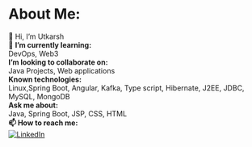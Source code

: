 # About Me: 
👋 Hi, I’m Utkarsh <br> 🌱 **I’m currently learning:** <br>DevOps, Web3 <br> **I’m looking to collaborate on:** <br>Java Projects, Web applications<br>
**Known technologies:** <br>
Linux,Spring Boot, Angular, Kafka, Type script, Hibernate, J2EE, JDBC, MySQL, MongoDB  <br>
**Ask me about:** <br>
Java, Spring Boot, JSP, CSS, HTML<br>
**📫 How to reach me:** <br>
[![LinkedIn](https://img.shields.io/badge/LinkedIn-0077B5?style=for-the-badge&logo=linkedin&logoColor=white)](https://www.linkedin.com/in/utkarshbhardwaj1)
<!---[![Gmail](https://img.shields.io/badge/Gmail-D14836?style=for-the-badge&logo=gmail&logoColor=white)](https://www.accounts.gmail.com/utkarsh7423@gmail.com)
--->
